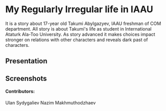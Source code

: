 # My Regularly Irregular life in IAAU
  It is a story about 17-year old Takumi Abylgazyev, IAAU freshman of COM department. 
  All story is about Takumi's life as student in International Ataturk Ala-Too University.
  As story advanced it makes choices impact stronger on relations with other characters and
  reveals dark past of characters.
  
  
 ## Presentation
 
 ## Screenshots
 
 #### Contributors:
 Ulan Sydygaliev
 Nazim Makhmuthodzhaev
